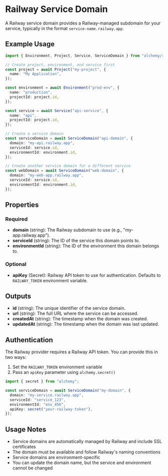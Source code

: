 # Railway Service Domain

A Railway service domain provides a Railway-managed subdomain for your service, typically in the format `service-name.railway.app`.

## Example Usage

```typescript
import { Environment, Project, Service, ServiceDomain } from "alchemy/railway";

// Create project, environment, and service first
const project = await Project("my-project", {
  name: "My Application",
});

const environment = await Environment("prod-env", {
  name: "production",
  projectId: project.id,
});

const service = await Service("api-service", {
  name: "api",
  projectId: project.id,
});

// Create a service domain
const serviceDomain = await ServiceDomain("api-domain", {
  domain: "my-api.railway.app",
  serviceId: service.id,
  environmentId: environment.id,
});

// Create another service domain for a different service
const webDomain = await ServiceDomain("web-domain", {
  domain: "my-web-app.railway.app",
  serviceId: service.id,
  environmentId: environment.id,
});
```

## Properties

### Required

- **domain** (string): The Railway subdomain to use (e.g., "my-app.railway.app").
- **serviceId** (string): The ID of the service this domain points to.
- **environmentId** (string): The ID of the environment this domain belongs to.

### Optional

- **apiKey** (Secret): Railway API token to use for authentication. Defaults to `RAILWAY_TOKEN` environment variable.

## Outputs

- **id** (string): The unique identifier of the service domain.
- **url** (string): The full URL where the service can be accessed.
- **createdAt** (string): The timestamp when the domain was created.
- **updatedAt** (string): The timestamp when the domain was last updated.

## Authentication

The Railway provider requires a Railway API token. You can provide this in two ways:

1. Set the `RAILWAY_TOKEN` environment variable
2. Pass an `apiKey` parameter using `alchemy.secret()`

```typescript
import { secret } from "alchemy";

const serviceDomain = await ServiceDomain("my-domain", {
  domain: "my-service.railway.app",
  serviceId: "service_123",
  environmentId: "env_456",
  apiKey: secret("your-railway-token"),
});
```

## Usage Notes

- Service domains are automatically managed by Railway and include SSL certificates
- The domain must be available and follow Railway's naming conventions
- Service domains are environment-specific
- You can update the domain name, but the service and environment cannot be changed
